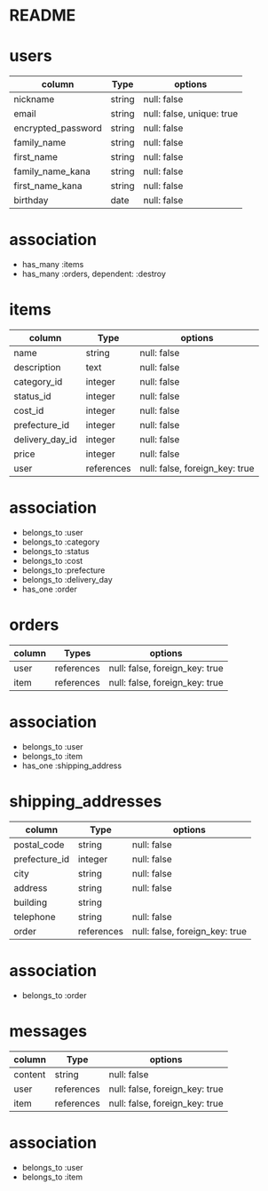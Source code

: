 # README

# users
| column              | Type    | options                     |
| ------------------- | ------- | --------------------------- |
| nickname            | string  | null: false                 |
| email               | string  | null: false, unique: true   |
| encrypted_password  | string  | null: false                 |
| family_name         | string  | null: false                 |
| first_name          | string  | null: false                 |
| family_name_kana    | string  | null: false                 |
| first_name_kana     | string  | null: false                 |
| birthday            | date    | null: false                 |

# association
- has_many :items
- has_many :orders, dependent: :destroy



# items
| column            | Type        | options                       |
|------------------ | ----------- |------------------------------ |
| name              | string      | null: false                   |
| description       | text        | null: false                   |
| category_id       | integer     | null: false                   |
| status_id         | integer     | null: false                   |
| cost_id           | integer     | null: false                   |
| prefecture_id     | integer     | null: false                   |
| delivery_day_id   | integer     | null: false                   |
| price             | integer     | null: false                   |
| user              | references  | null: false, foreign_key: true|

# association
- belongs_to :user
- belongs_to :category
- belongs_to :status
- belongs_to :cost
- belongs_to :prefecture
- belongs_to :delivery_day
- has_one :order



# orders
| column    | Types        | options                          |
|---------- | ------------ | -------------------------------- |
| user      | references   | null: false, foreign_key: true   |
| item      | references   | null: false, foreign_key: true   |

# association
- belongs_to :user
- belongs_to :item
- has_one :shipping_address



# shipping_addresses
| column          | Type        | options                           |
|---------------- | ----------- | --------------------------------- |
| postal_code     | string      | null: false                       |
| prefecture_id   | integer     | null: false                       |
| city            | string      | null: false                       |
| address         | string      | null: false                       |
| building        | string      |                                   |
| telephone       | string      | null: false                       |
| order           | references  | null: false, foreign_key: true    |

# association
- belongs_to :order


# messages
| column  | Type        | options                         |
| ------- | ----------- | ------------------------------- |
| content | string      | null: false                     |
| user    | references  | null: false, foreign_key: true  |
| item    | references  | null: false, foreign_key: true  |

# association
- belongs_to :user
- belongs_to :item
